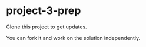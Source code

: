 # project-3-prep

Clone this project to get updates. 

You can fork it and work on the solution independently.